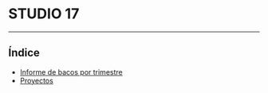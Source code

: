 # STUDIO 17
----------------------

## Índice

  * [Informe de bacos por trimestre](./area_contabilidad/modelos/bancos_347/index.md)
  * [Proyectos](./area_colaboracion/proyectos/index.md)
